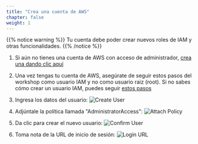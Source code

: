 ```yaml
---
title: "Crea una cuenta de AWS"
chapter: false
weight: 1
---
```


{{% notice warning %}}
Tu cuenta debe poder crear nuevos roles de IAM y otras funcionalidades.
{{% /notice %}}

1. Si aún no tienes una cuenta de AWS con acceso de administrador, [crea una dando clic aquí](https://aws.amazon.com/getting-started/)

1. Una vez tengas tu cuenta de AWS, asegúrate de seguir estos pasos del workshop como usuario IAM y no como usuario raiz (root). Si no sabes cómo crear un usuario IAM, puedes seguir [estos pasos](https://console.aws.amazon.com/iam/home?#/users$new)

1. Ingresa los datos del usuario:
![Create User](/images/iam-1-create-user.png)

1. Adjúntale la política llamada "AdministratorAccess":
![Attach Policy](/images/iam-2-attach-policy.png)

1. Da clic para crear el nuevo usuario:
![Confirm User](/images/iam-3-create-user.png)

1. Toma nota de la URL de inicio de sesión:
![Login URL](/images/iam-4-save-url.png)
